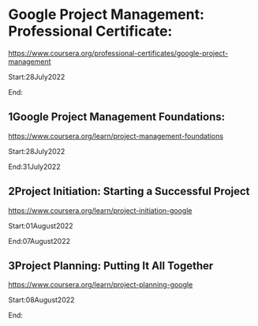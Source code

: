 # Google Project Management: Professional Certificate:
https://www.coursera.org/professional-certificates/google-project-management

Start:28July2022

End:

## 1Google Project Management Foundations:
https://www.coursera.org/learn/project-management-foundations

Start:28July2022

End:31July2022

## 2Project Initiation: Starting a Successful Project

https://www.coursera.org/learn/project-initiation-google

Start:01August2022

End:07August2022

##  3Project Planning: Putting It All Together

https://www.coursera.org/learn/project-planning-google

Start:08August2022

End:
